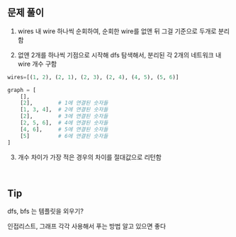 ## 문제 풀이

1. wires 내 wire 하나씩 순회하여, 순회한 wire를 없앤 뒤 그걸 기준으로 두개로 분리함

2. 없앤 2개를 하나씩 기점으로 시작해 dfs 탐색해서, 분리된 각 2개의 네트워크 내 wire 개수 구함

```py
wires=[(1, 2), (2, 1), (2, 3), (2, 4), (4, 5), (5, 6)]

graph = [
    [],
    [2],        # 1에 연결된 숫자들
    [1, 3, 4],  # 2에 연결된 숫자들
    [2],        # 3에 연결된 숫자들
    [2, 5, 6],  # 4에 연결된 숫자들
    [4, 6],     # 5에 연결된 숫자들
    [5]         # 6에 연결된 숫자들
]
```

3. 개수 차이가 가장 적은 경우의 차이를 절대값으로 리턴함

<br />

## Tip

dfs, bfs 는 템플릿을 외우기?

인접리스트, 그래프 각각 사용해서 푸는 방법 알고 있으면 좋다
